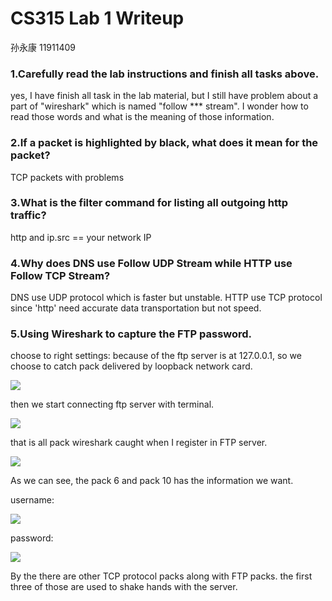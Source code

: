 # CS315	Lab 1 	Writeup

孙永康	11911409

### 1.Carefully read the lab instructions and finish all tasks above.

yes, I have finish all task in the lab material, but I still have problem about a part of "wireshark" which is named "follow *** stream". I wonder how to read those words and what is the meaning of those information.

### 2.If a packet is highlighted by black, what does it mean for the packet? 

TCP packets with problems

### 3.What is the filter command for listing all outgoing http traffic?

http and ip.src == your network IP

### 4.Why does DNS use Follow UDP Stream while HTTP use Follow TCP Stream?

DNS use UDP protocol which is faster but unstable. HTTP use TCP protocol since 'http' need accurate data transportation but not speed.

### 5.Using Wireshark to capture the FTP password.

choose to right settings: because of the ftp server is at 127.0.0.1, so we choose to catch pack delivered by loopback network card.

![](C:\Users\jerichosun\Desktop\lab1\settings.png)

then we start connecting ftp server with terminal.

![](C:\Users\jerichosun\Desktop\lab1\registerin.png)

that is all pack wireshark caught when I register in FTP server.

![](C:\Users\jerichosun\Desktop\lab1\caughtpack.png)

As we can see, the pack 6 and pack 10 has the information we want.

username:

![](C:\Users\jerichosun\Desktop\lab1\username.jpg)

password:

![](C:\Users\jerichosun\Desktop\lab1\password.jpg)

By the there are other TCP protocol packs along with FTP packs. the first three of those are used to shake hands with the server.

